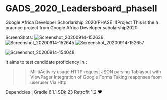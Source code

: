 # GADS_2020_Leadersboard_phaseII
Google Africa Developer Schorlarship 2020(PHASE II)Project
This is the a pracrice project from Google Africa Developer scholarship2020

ScreenShots:
![Screenshot_20200914-152636](https://user-images.githubusercontent.com/64317588/93108005-36a6dd80-f6aa-11ea-8135-f73b07110f26.png)
![Screenshot_20200914-152645](https://user-images.githubusercontent.com/64317588/93108478-be8ce780-f6aa-11ea-84ca-01fcdccee426.png) 
![Screenshot_20200914-152657](https://user-images.githubusercontent.com/64317588/93108814-2e02d700-f6ab-11ea-9ccf-ec892eb7dce7.png)

![Screenshot_20200914-154048](https://user-images.githubusercontent.com/64317588/93109197-a8335b80-f6ab-11ea-8b07-0595cd74bd51.png)

It aims to test candidate proficiency in :
>>MilitiActiviry usage
>>HTTP request 
>>JSON parsing 
>>Tablayout with ViewPager
>>Integration of Google Forms
>>Taking reaponses feom useruser Via Http

Dependcies :
Gradle 6.1.1
SDk 23
Retrofit 1.2
❤




